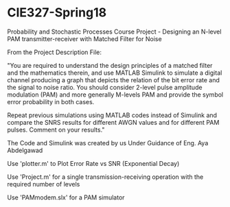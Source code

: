 # CIE327-Spring18
Probability and Stochastic Processes Course Project - Designing an N-level PAM transmitter-receiver with Matched Filter for Noise

From the Project Description File:

"You are required to understand the design principles of a matched filter and the
mathematics therein, and use MATLAB Simulink to simulate a digital channel
producing a graph that depicts the relation of the bit error rate and the signal to noise
ratio. You should consider 2-level pulse amplitude modulation (PAM) and more
generally M-levels PAM and provide the symbol error probability in both cases.


Repeat previous simulations using MATLAB codes instead of Simulink and compare
the SNRS results for different AWGN values and for different PAM pulses. Comment
on your results."


The Code and Simulink was created by us Under Guidance of Eng. Aya Abdelgawad


Use 'plotter.m' to Plot Error Rate vs SNR  (Exponential Decay)

Use 'Project.m' for a single transmission-receiving operation with the required number of levels 

Use 'PAMmodem.slx' for a PAM simulator
